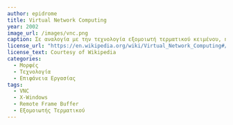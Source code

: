 ```yaml
---
author: epidrome
title: Virtual Network Computing 
year: 2002
image_url: /images/vnc.png
caption: Σε αναλογία με την τεχνολογία εξομοιωτή τερματικού κειμένου, η τεχνολογία εικονικού υπολογιστή επιτρέπει την διάδραση με γραφικές διεπαφές και συσκευές εισόδου πέρα από το πληκτρολόγιο. Η διαθεσιμότητα των ευρυζωνικών δικτύων έδωσε την δυνατότητα της μετάδοσης σε πραγματικό χρόνο μιας γραφικής διεπαφής από έναν απομακρυσμένο υπολογιστή σε ένα απλό τερματικό που έχει μόνο συστήματα εισόδου και εξόδου με τον χρήστη. Το τερματικό αναλαμβάνει την απεικόνιση της διεπαφής και την είσοδο από τον χρήστη, αλλά όλη η επεξεργασία καθώς και η σύνθεση της εικόνας γίνεται στον απομακρυσμένο υπολογιστή και στέλνεται ως συμπιεσμένη εικόνα.
license_url: "https://en.wikipedia.org/wiki/Virtual_Network_Computing#/media/File:VNC_in_KDE.png" 
license_text: Courtesy of Wikipedia 
categories:
  - Μορφές
  - Τεχνολογία
  - Επιφάνεια Εργασίας
tags:
  - VNC 
  - X-Windows 
  - Remote Frame Buffer
  - Εξομοιωτής Τερματικού
---
```

